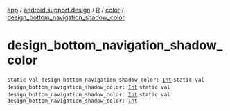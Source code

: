 [app](../../../index.md) / [android.support.design](../../index.md) / [R](../index.md) / [color](index.md) / [design_bottom_navigation_shadow_color](.)

# design_bottom_navigation_shadow_color

`static val design_bottom_navigation_shadow_color: `[`Int`](https://kotlinlang.org/api/latest/jvm/stdlib/kotlin/-int/index.html)
`static val design_bottom_navigation_shadow_color: `[`Int`](https://kotlinlang.org/api/latest/jvm/stdlib/kotlin/-int/index.html)
`static val design_bottom_navigation_shadow_color: `[`Int`](https://kotlinlang.org/api/latest/jvm/stdlib/kotlin/-int/index.html)
`static val design_bottom_navigation_shadow_color: `[`Int`](https://kotlinlang.org/api/latest/jvm/stdlib/kotlin/-int/index.html)